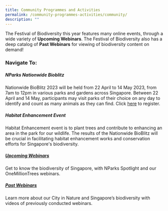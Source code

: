 ```yaml
---
title: Community Programmes and Activities
permalink: /community-programmes-activities/community/
description: ""
---
```

The Festival of Biodiversity this year features many online events, through a wide variety of **Upcoming Webinars**. The Festival of Biodiversity also has a deep catalog of **Past Webinars** for viewing of biodiversity content on demand!

### Navigate To:

##### NParks Nationwide Bioblitz
Nationwide BioBlitz 2023 will be held from 22 April to 14 May 2023, from 7am to 12pm in various parks and gardens across Singapore. Between 22 April and 14 May, participants may visit parks of their choice on any day to identify and count as many animals as they can find.
Click [here](https://form.gov.sg/63f48b142146c40012906d58) to register.

##### Habitat Enhancement Event
Habitat Enhancement event is to plant trees and contribute to enhancing an area in the park for our wildlife. The results of the Nationwide BioBlitz will be crucial in facilitating habitat enhancement works and conservation efforts for Singapore's biodiversity.




##### [Upcoming Webinars](https://fob.nparks.gov.sg/festival-programmes/Online-events/upcoming-webinars)
Get to know the biodiversity of Singapore, with NParks Spotlight and our OneMillionTrees webinars.
##### [Past Webinars](https://fob.nparks.gov.sg/festival-programmes/Online-events/past-webinars)
Learn more about our City in Nature and Singapore’s biodiversity with videos of previously conducted webinars.